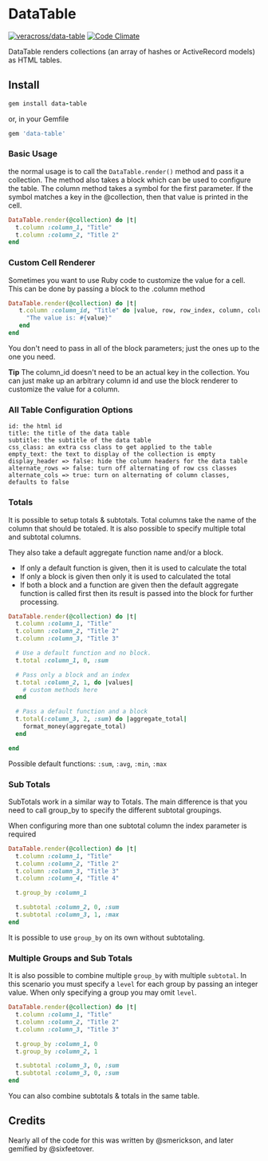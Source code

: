 # DataTable

[![veracross/data-table](https://circleci.com/gh/veracross/data-table.svg?style=shield)](https://app.circleci.com/pipelines/github/veracross/data-table)
[![Code Climate](https://codeclimate.com/github/veracross/data-table.svg)](https://codeclimate.com/github/veracross/data-table)

DataTable renders collections (an array of hashes or ActiveRecord models) as HTML tables.

## Install
```ruby
gem install data-table
```

or, in your Gemfile

```ruby
gem 'data-table'
```

### Basic Usage

the normal usage is to call the `DataTable.render()` method and pass it a collection.  The method also takes a block which can be used to configure the table.  The column method takes a symbol for the first parameter.  If the symbol matches a key in the @collection, then that value is printed in the cell.

```ruby
DataTable.render(@collection) do |t|
  t.column :column_1, "Title"
  t.column :column_2, "Title 2"
end
```

### Custom Cell Renderer

Sometimes you want to use Ruby code to customize the value for a cell.  This can be done by passing a block to the .column method

```ruby
DataTable.render(@collection) do |t|
   t.column :column_id, "Title" do |value, row, row_index, column, column_index|
     "The value is: #{value}"
   end
end
```

You don't need to pass in all of the block parameters; just the ones up to the one you need.

**Tip** The column_id doesn't need to be an actual key in the collection.  You can just make up an arbitrary column id and use the block renderer to customize the value for a column.


### All Table Configuration Options

    id: the html id
    title: the title of the data table
    subtitle: the subtitle of the data table
    css_class: an extra css class to get applied to the table
    empty_text: the text to display of the collection is empty
    display_header => false: hide the column headers for the data table
    alternate_rows => false: turn off alternating of row css classes
    alternate_cols => true: turn on alternating of column classes, defaults to false

### Totals

It is possible to setup totals & subtotals. Total columns take the name of the column that should be totaled. It is also possible to specify multiple total and subtotal columns.

They also take a default aggregate function name and/or a block.
* If only a default function is given, then it is used to calculate the total
* If only a block is given then only it is used to calculated the total
* If both a block and a function are given then the default aggregate function is called first then its result is passed into the block for further processing.

```ruby
DataTable.render(@collection) do |t|
  t.column :column_1, "Title"
  t.column :column_2, "Title 2"
  t.column :column_3, "Title 3"

  # Use a default function and no block.
  t.total :column_1, 0, :sum

  # Pass only a block and an index
  t.total :column_2, 1, do |values|
    # custom methods here
  end

  # Pass a default function and a block
  t.total(:column_3, 2, :sum) do |aggregate_total|
    format_money(aggregate_total)
  end

end
```

Possible default functions: `:sum`, `:avg`, `:min`, `:max`


### Sub Totals

SubTotals work in a similar way to Totals.  The main difference is that you need to call group_by to specify the different subtotal groupings.

When configuring more than one subtotal column the index parameter is required

```ruby
DataTable.render(@collection) do |t|
  t.column :column_1, "Title"
  t.column :column_2, "Title 2"
  t.column :column_3, "Title 3"
  t.column :column_4, "Title 4"

  t.group_by :column_1

  t.subtotal :column_2, 0, :sum
  t.subtotal :column_3, 1, :max
end
```
It is possible to use `group_by` on its own without subtotaling.

### Multiple Groups and Sub Totals

It is also possible to combine multiple `group_by` with multiple `subtotal`. In this
scenario you must specify a `level` for each group by passing an integer value.
When only specifying a group you may omit `level`.

```ruby
DataTable.render(@collection) do |t|
  t.column :column_1, "Title"
  t.column :column_2, "Title 2"
  t.column :column_3, "Title 3"

  t.group_by :column_1, 0
  t.group_by :column_2, 1

  t.subtotal :column_3, 0, :sum
  t.subtotal :column_3, 0, :sum
end
```

You can also combine subtotals & totals in the same table.

## Credits
Nearly all of the code for this was written by @smerickson, and later gemified by @sixfeetover.
